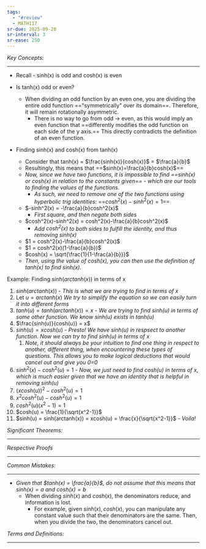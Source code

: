 ```yaml
---
tags:
  - "#review"
  - MATH117
sr-due: 2025-09-20
sr-interval: 3
sr-ease: 250
---
```

*Key Concepts:*
___

- Recall - sinh(x) is odd and cosh(x) is even

- Is tanh(x) odd or even?
	- When dividing an odd function by an even one, you are dividing the entire odd function =="symmetrically" over its domain==. Therefore, it will remain rotationally asymmetric.
		- There is no way to go from odd -> even, as this would imply an even function that ==differently modifies the odd function on each side of the y axis.== This directly contradicts the definition of an even function. 

- Finding sinh(x) and cosh(x) from tanh(x)
	- Consider that tanh(x) = $\frac{sinh(x)}{cosh(x)}$ = $\frac{a}{b}$
	- Resultingly, this means that ==$sinh(x)=\frac{a}{b}cosh(x)$==
	- *Now, since we have two functions, it is impossible to find ==sinh(x) or cosh(x) in relation to the constants given== - which are our tools to finding the values of the functions.* 
		- *As such, we need to remove one of the two functions using hyperbolic trig identities:* ==$cosh^2(x) - sinh^2(x) = 1$==
	- $-sinh^2(x) = -\frac{a}{b}cosh^2(x)$
		- *First square, and then negate both sides*
	- $cosh^2(x)-sinh^2(x) = cosh^2(x)-\frac{a}{b}cosh^2(x)$
		- *Add $cosh^2(x)$ to both sides to fulfill the identity, and thus removing $sinh(x)$*
	- $1 = cosh^2(x)-\frac{a}{b}cosh^2(x)$
	- $1 = cosh^2(x)(1-\frac{a}{b})$
	- $cosh(x) = \sqrt{\frac{1}{1-\frac{a}{b}}}$
	- *Then, using the value of $cosh(x)$, you can then use the definition of $tanh(x)$ to find sinh(x).*

Example: Finding $sinh(arctanh(x))$ in terms of x
1. $sinh(arctanh(x))$ - *This is what we are trying to find in terms of x*
2. Let $u = arctanh(x)$ *We try to simplify the equation so we can easily turn it into different forms*
3. $tanh(u) = tanh(arctanh(x)) = x$ - *We are trying to find sinh(u) in terms of some other function. We know sinh(u) exists in tanh(u)*
4. $\frac{sinh(u)}{cosh(u)} = x$
5. $sinh(u) = xcosh(u)$ - *Presto! We have sinh(u) in respsect to another function. Now we can try to find sinh(u) in terms of x*
	1. *Note, it should always be your intuition to find one thing in respect to another, different thing, when encountering these types of questions. This allows you to make logical deductions that would cancel out and give you 0=0*
6. $sinh^2(x)-cosh^2(u) = 1$ - *Now, we just need to find cosh(u) in terms of x, which is much easier given that we have an identity that is helpful in removing sinh(u)*
7. $(xcosh(u))^2 - cosh^2(u) = 1$
8. $x^2cosh^2(u) - cosh^2(u) = 1$
9. $cosh^2(u)(x^2-1) = 1$
10. $cosh(u) = \frac{1}{\sqrt{x^2-1}}$
11. $sinh(u) = sinh(arctanh(x)) = xcosh(u) = \frac{x}{\sqrt{x^2-1}}$ - *Voila!*


*Significant Theorems:*
___

*Respective Proofs*
___

*Common Mistakes:*
___

- *Given that $tanh(x) = \frac{a}{b}$, do not assume that this means that $sinh(x) = a$ and $cosh(x) = b$*
	- When dividing $sinh(x)$ and $cosh(x)$, the denominators reduce, and information is lost.
		- For example, given $sinh(x),cosh(x)$, you can manipulate any constant value such that their denominators are the same. Then, when you divide the two, the denominators cancel out.

*Terms and Definitions:*
___

